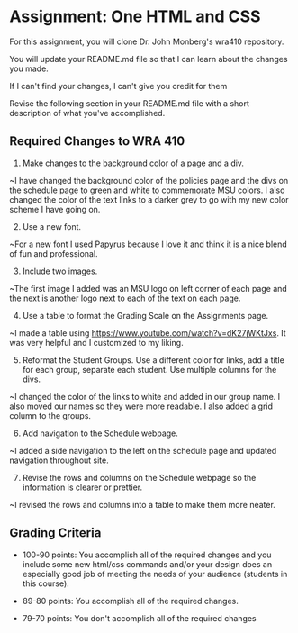 # Assignment: One HTML and CSS

For this assignment, you will clone Dr. John Monberg's wra410 repository.

You will update your README.md file so that I can learn about the changes you made.

If I can't find your changes, I can't give you credit for them

Revise the following section in your README.md file with a short description of what you've accomplished.

## Required Changes to WRA 410

1. Make changes to the background color of a page and a div.

 ~I have changed the background color of the policies page and the divs on the schedule page to green and
 white to commemorate MSU colors. I also changed the color of the text links to a darker grey to go with
 my new color scheme I have going on.

2. Use a new font.

 ~For a new font I used Papyrus because I love it and think it is a nice blend of fun and professional.

3. Include two images.

 ~The first image I added was an MSU logo on left corner of each page and the next is another logo next to each of the
 text on each page.

4. Use a table to format the Grading Scale on the Assignments page.

 ~I made a table using https://www.youtube.com/watch?v=dK27jWKtJxs. It was very helpful and I customized to my liking.

5. Reformat the Student Groups. Use a different color for links, add a title for each group, separate each student. Use multiple columns for the divs.  

 ~I changed the color of the links to white and added in our group name. I also moved our names so they were
 more readable. I also added a grid column to the groups.

6. Add navigation to the Schedule webpage.

 ~I added a side navigation to the left on the schedule page and updated navigation throughout site.

7. Revise the rows and columns on the Schedule webpage so the information is clearer or prettier.

 ~I revised the rows and columns into a table to make them more neater.

## Grading Criteria

* 100-90 points: You accomplish all of the required changes and you include some new html/css commands and/or your design does an especially good job of meeting the needs of your audience (students in this course).

* 89-80 points: You accomplish all of the required changes.

* 79-70 points: You don't accomplish all of the required changes
